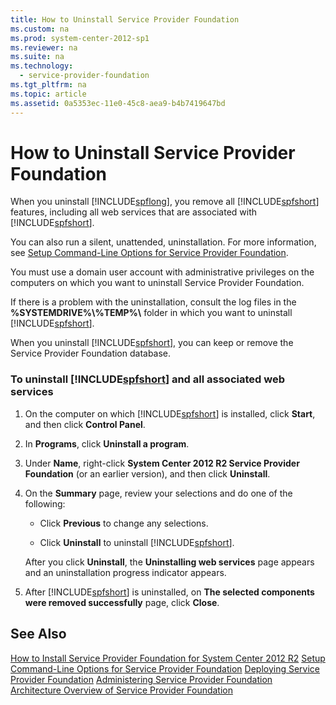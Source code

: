 ```yaml
---
title: How to Uninstall Service Provider Foundation
ms.custom: na
ms.prod: system-center-2012-sp1
ms.reviewer: na
ms.suite: na
ms.technology: 
  - service-provider-foundation
ms.tgt_pltfrm: na
ms.topic: article
ms.assetid: 0a5353ec-11e0-45c8-aea9-b4b7419647bd
---
```

# How to Uninstall Service Provider Foundation
When you uninstall [!INCLUDE[spflong](./Token/spflong_md.md)], you remove all [!INCLUDE[spfshort](./Token/spfshort_md.md)] features, including all web services that are associated with [!INCLUDE[spfshort](./Token/spfshort_md.md)].

You can also run a silent, unattended, uninstallation. For more information, see [Setup Command-Line Options for Service Provider Foundation](./Setup-Command-Line-Options-for-Service-Provider-Foundation.md).

You must use a domain user account with administrative privileges on the computers on which you want to uninstall Service Provider Foundation.

If there is a problem with the uninstallation, consult the log files in the **%SYSTEMDRIVE%\\%TEMP%\\** folder in which you want to uninstall [!INCLUDE[spfshort](./Token/spfshort_md.md)].

When you uninstall [!INCLUDE[spfshort](./Token/spfshort_md.md)], you can keep or remove the Service Provider Foundation database.

### To uninstall [!INCLUDE[spfshort](./Token/spfshort_md.md)] and all associated web services

1.  On the computer on which [!INCLUDE[spfshort](./Token/spfshort_md.md)] is installed, click **Start**, and then click **Control Panel**.

2.  In **Programs**, click **Uninstall a program**.

3.  Under **Name**, right\-click **System Center 2012 R2 Service Provider Foundation** \(or an earlier version\), and then click **Uninstall**.

4.  On the **Summary** page, review your selections and do one of the following:

    -   Click **Previous** to change any selections.

    -   Click **Uninstall** to uninstall [!INCLUDE[spfshort](./Token/spfshort_md.md)].

    After you click **Uninstall**, the **Uninstalling web services** page appears and an uninstallation progress indicator appears.

5.  After [!INCLUDE[spfshort](./Token/spfshort_md.md)] is uninstalled, on **The selected components were removed successfully** page, click **Close**.

## See Also
[How to Install Service Provider Foundation for System Center 2012 R2](./How-to-Install-Service-Provider-Foundation-for-System-Center-2012-R2.md)
[Setup Command-Line Options for Service Provider Foundation](./Setup-Command-Line-Options-for-Service-Provider-Foundation.md)
[Deploying Service Provider Foundation](./Deploying-Service-Provider-Foundation.md)
[Administering Service Provider Foundation](./Administering-Service-Provider-Foundation.md)
[Architecture Overview of Service Provider Foundation](./Architecture-Overview-of-Service-Provider-Foundation.md)


